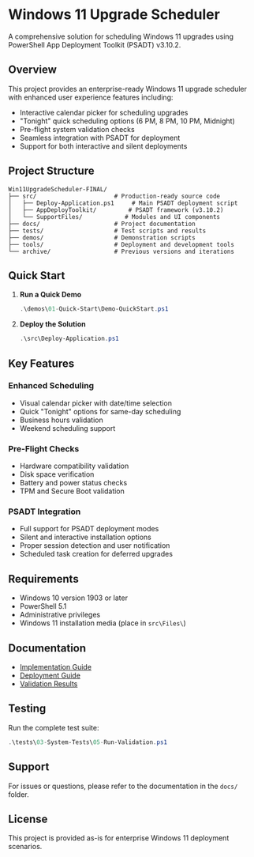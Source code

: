 # Windows 11 Upgrade Scheduler

A comprehensive solution for scheduling Windows 11 upgrades using PowerShell App Deployment Toolkit (PSADT) v3.10.2.

## Overview

This project provides an enterprise-ready Windows 11 upgrade scheduler with enhanced user experience features including:
- Interactive calendar picker for scheduling upgrades
- "Tonight" quick scheduling options (6 PM, 8 PM, 10 PM, Midnight)
- Pre-flight system validation checks
- Seamless integration with PSADT for deployment
- Support for both interactive and silent deployments

## Project Structure

```
Win11UpgradeScheduler-FINAL/
├── src/                      # Production-ready source code
│   ├── Deploy-Application.ps1     # Main PSADT deployment script
│   ├── AppDeployToolkit/         # PSADT framework (v3.10.2)
│   └── SupportFiles/            # Modules and UI components
├── docs/                     # Project documentation
├── tests/                    # Test scripts and results
├── demos/                    # Demonstration scripts
├── tools/                    # Deployment and development tools
└── archive/                  # Previous versions and iterations
```

## Quick Start

1. **Run a Quick Demo**
   ```powershell
   .\demos\01-Quick-Start\Demo-QuickStart.ps1
   ```

2. **Deploy the Solution**
   ```powershell
   .\src\Deploy-Application.ps1
   ```

## Key Features

### Enhanced Scheduling
- Visual calendar picker with date/time selection
- Quick "Tonight" options for same-day scheduling
- Business hours validation
- Weekend scheduling support

### Pre-Flight Checks
- Hardware compatibility validation
- Disk space verification
- Battery and power status checks
- TPM and Secure Boot validation

### PSADT Integration
- Full support for PSADT deployment modes
- Silent and interactive installation options
- Proper session detection and user notification
- Scheduled task creation for deferred upgrades

## Requirements

- Windows 10 version 1903 or later
- PowerShell 5.1
- Administrative privileges
- Windows 11 installation media (place in `src\Files\`)

## Documentation

- [Implementation Guide](docs/03-Implementation/README-Implementation.md)
- [Deployment Guide](docs/05-Deployment/DEPLOYMENT-GUIDE.md)
- [Validation Results](docs/04-Testing/VALIDATION_RESULTS.md)

## Testing

Run the complete test suite:
```powershell
.\tests\03-System-Tests\05-Run-Validation.ps1
```

## Support

For issues or questions, please refer to the documentation in the `docs/` folder.

## License

This project is provided as-is for enterprise Windows 11 deployment scenarios.